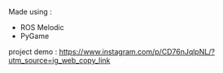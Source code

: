 Made using :
  * ROS Melodic
  * PyGame
 
project demo : https://www.instagram.com/p/CD76nJqlpNL/?utm_source=ig_web_copy_link
